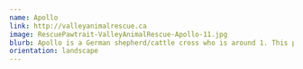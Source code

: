 ```yaml
---
name: Apollo
link: http://valleyanimalrescue.ca
image: RescuePawtrait-ValleyAnimalRescue-Apollo-11.jpg
blurb: Apollo is a German shepherd/cattle cross who is around 1. This pup is still full of beans, but is wonderful with other dogs and kids and was fostered in a house with 4 kids, a dog, a cat, a snake, a turtle and many more animals!
orientation: landscape
---
```

